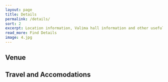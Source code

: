 ```yaml
---
layout: page
title: Details
permalink: /details/
sort: 2
excerpt: Location information, Valima hall information and other useful tidbits
read_more: Find Details
image: 4.jpg
---
```


## Venue

## Travel and Accomodations